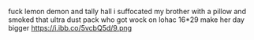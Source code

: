 fuck lemon demon and tally hall i suffocated my brother with a pillow and smoked that ultra dust pack who got wock on lohac 16*29 make her day bigger https://i.ibb.co/5vcbQ5d/9.png

